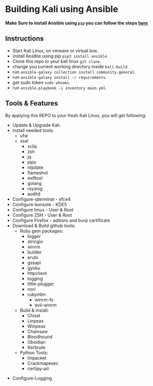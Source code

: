 
# Building Kali using Ansible

**Make Sure to install Ansible using `pip` you can follow the steps [here](https://docs.ansible.com/ansible/2.9/installation_guide/intro_installation.html#installing-ansible-with-pip)**

## Instructions

- Start Kali Linux, on vmware or virtual box. 
- install Ansible using pip `pip3 install ansible`.
- Clone this repo to your kali linux `git clone`.
- change you current working directory inside `kali-build`.
- run `ansible-galaxy collection install community.general`.
- run `ansible-galaxy install -r requirements`.
- get sudo token `sudo whoami`.
- run `ansible-playbook -i inventory main.yml`.

## Tools & Features

By applying this REPO to your fresh Kali Linux, you will get following:
- Update & Upgrade Kali.
- Install needed tools:
	- ufw
	- xsel
       - xclip
       - zsh
       - jq
       - pipx
       - ntpdate
       - flameshot
       - exiftool
       - golang
       - rsyslog
       - auditd
- Configure-qterminal - xfce4 
- Configure-konsole - KDE5
- Configure tmux - User & Root
- Configure ZSH - User & Root
- Configure Firefox - addons and burp certificate
- Download & Build github tools:
	- Ruby gem packages:
		- logger
		- stringio
		- winrm
		- builder
		- erubi
		- gssapi
		- gyoku
		- httpclient
		- logging
		- little-plugger
		- nori
		- rubyntlm
	       - winrm-fs
	       - evil-winrm
	 * Build & install:
		 * Chisel
		 * Linpeas
		 * Winpeas
		 * Chainsaw
		 * Bloodhound
		 * Obsidian
		 * Kerbrute
	 * Python Tools:
		 * Impacket
		 * Crackmapexec
		 * certipy-ad
* Configure-Logging

